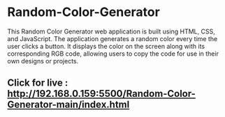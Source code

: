 # Random-Color-Generator

This Random Color Generator web application is built using HTML, CSS, and JavaScript. 
The application generates a random color every time the user clicks a button.
It displays the color on the screen along with its corresponding RGB code, 
allowing users to copy the code for use in their own designs or projects.

## Click for live : http://192.168.0.159:5500/Random-Color-Generator-main/index.html
